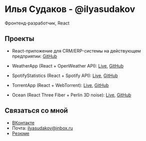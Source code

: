 # Илья Судаков - @ilyasudakov
Фронтенд-разработчик, React

## Проекты

* React-приложение для CRM/ERP-системы на действующем предприятии: [GitHub](https://github.com/ilyasudakov/CRM_frontend)
     
* WeatherApp (React + OpenWeather API): [Live](https://weatherapp-ilyasudakov.herokuapp.com/), [GitHub](https://github.com/ilyasudakov/weatherApp)
     
* SpotifyStatistics (React + Spotify API): [Live](https://spotify-stats-ilyasudakov.herokuapp.com/), [GitHub](https://github.com/ilyasudakov/music_app)

* TorrentApp (React + WebTorrent): [Live](https://dazzling-stonebraker-1126ef.netlify.app/), [GitHub](https://github.com/ilyasudakov/torrent_app)
     
* Ocean (React Three Fiber + Perlin 3D noise): [Live](https://ocean-ilyasudakov.herokuapp.com/), [GitHub](https://github.com/ilyasudakov/ThreeJS_test)

## Связаться со мной

* [ВКонтакте](https://vk.com/il.sudakov)
* Почта: ilyasudakov@inbox.ru
* [Резюме](https://resume-ilyasudakov.herokuapp.com/)
